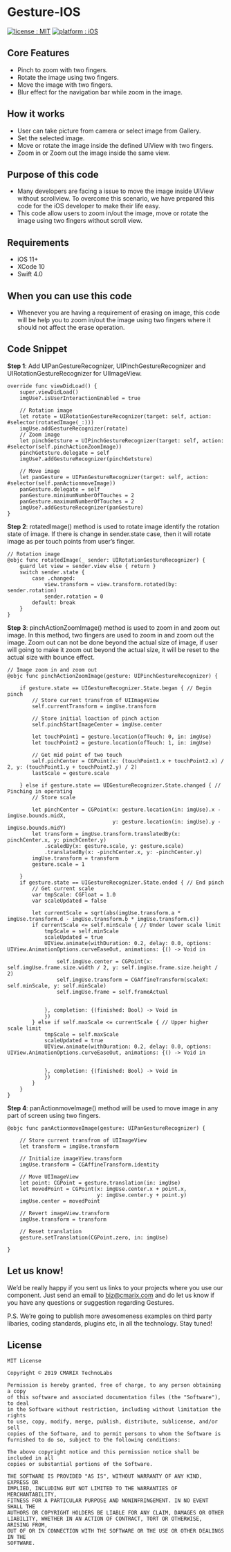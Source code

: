 # Gesture-IOS #
<a target="_blank" href="LICENSE.md"><img src="https://img.shields.io/badge/licence-MIT-brightgreen.svg" alt="license : MIT"></a>
<a target="_blank" href="https://www.cmarix.com/ios-app-development-company-india.html"><img src="https://img.shields.io/badge/platform-iOS-blue.svg" alt="platform : iOS"></a>

## Core Features ##

- Pinch to zoom with two fingers.
- Rotate the image using two fingers.
- Move the image with two fingers.
- Blur effect for the navigation bar while zoom in the image.

## How it works ##
- User can take picture from camera or select image from Gallery.
- Set the selected image.
- Move or rotate the image inside the defined UIView with two fingers.
- Zoom in or Zoom out the image inside the same view.
   
## Purpose of this code  ##
- Many developers are facing a issue to move the image inside UIView without scrollview. To overcome this scenario, we have prepared this code for the iOS developer to make their life easy.
-   This code allow users to zoom in/out the image, move or rotate the image using two fingers without scroll view.
   
## Requirements ##
- iOS 11+
- XCode 10
- Swift 4.0 
   
## When you can use this code ##
- Whenever you are having a requirement of erasing on image, this code will be help you to zoom in/out the image using two fingers where it should not affect the erase operation.
   
## Code Snippet ##
**Step 1**: Add UIPanGestureRecognizer, UIPinchGestureRecognizer and UIRotationGestureRecognizer for UIImageView.

	override func viewDidLoad() {
		super.viewDidLoad()
		imgUse?.isUserInteractionEnabled = true
	
		// Rotation image
		let rotate = UIRotationGestureRecognizer(target: self, action: #selector(rotatedImage(_:)))
		imgUse.addGestureRecognizer(rotate)
		// Zoom image
		let pinchGetsture = UIPinchGestureRecognizer(target: self, action: #selector(self.pinchActionZoomImage))
		pinchGetsture.delegate = self
		imgUse?.addGestureRecognizer(pinchGetsture)
	
		// Move image
		let panGesture = UIPanGestureRecognizer(target: self, action: #selector(self.panActionmoveImage))
		panGesture.delegate = self
		panGesture.minimumNumberOfTouches = 2
		panGesture.maximumNumberOfTouches = 2
		imgUse?.addGestureRecognizer(panGesture)
	}

**Step 2**: rotatedImage() method is used to rotate image identify the rotation state of image. If there is change in sender.state case, then it will rotate image as per touch points from user’s finger.

	// Rotation image
	@objc func rotatedImage(_ sender: UIRotationGestureRecognizer) {
		guard let view = sender.view else { return }
		switch sender.state {
			case .changed:
				view.transform = view.transform.rotated(by: sender.rotation)
				sender.rotation = 0
			default: break
		}
	}

**Step 3**: pinchActionZoomImage() method is used to zoom in and zoom out image. In this method, two fingers are used to zoom in and zoom out the image. Zoom out can not be done beyond the actual size of image, if user will going to make it zoom out beyond the actual size, it will be reset to the actual size with bounce effect.

    // Image zoom in and zoom out
    @objc func pinchActionZoomImage(gesture: UIPinchGestureRecognizer) {
        
        if gesture.state == UIGestureRecognizer.State.began { // Begin pinch
            // Store current transfrom of UIImageView
            self.currentTransform = imgUse.transform
            
            // Store initial loaction of pinch action
            self.pinchStartImageCenter = imgUse.center
            
            let touchPoint1 = gesture.location(ofTouch: 0, in: imgUse)
            let touchPoint2 = gesture.location(ofTouch: 1, in: imgUse)
            
            // Get mid point of two touch
            self.pichCenter = CGPoint(x: (touchPoint1.x + touchPoint2.x) / 2, y: (touchPoint1.y + touchPoint2.y) / 2)
            lastScale = gesture.scale
            
        } else if gesture.state == UIGestureRecognizer.State.changed { // Pinching in operating
            // Store scale
            
            let pinchCenter = CGPoint(x: gesture.location(in: imgUse).x - imgUse.bounds.midX,
                                      y: gesture.location(in: imgUse).y - imgUse.bounds.midY)
            let transform = imgUse.transform.translatedBy(x: pinchCenter.x, y: pinchCenter.y)
                .scaledBy(x: gesture.scale, y: gesture.scale)
                .translatedBy(x: -pinchCenter.x, y: -pinchCenter.y)
            imgUse.transform = transform
            gesture.scale = 1
            
        }
        if gesture.state == UIGestureRecognizer.State.ended { // End pinch
            // Get current scale
            var tmpScale: CGFloat = 1.0
            var scaleUpdated = false
            
            let currentScale = sqrt(abs(imgUse.transform.a * imgUse.transform.d - imgUse.transform.b * imgUse.transform.c))
            if currentScale <= self.minScale { // Under lower scale limit
                tmpScale = self.minScale
                scaleUpdated = true
                UIView.animate(withDuration: 0.2, delay: 0.0, options: UIView.AnimationOptions.curveEaseOut, animations: {() -> Void in
                    
                    self.imgUse.center = CGPoint(x: self.imgUse.frame.size.width / 2, y: self.imgUse.frame.size.height / 2)
                    self.imgUse.transform = CGAffineTransform(scaleX: self.minScale, y: self.minScale)
                    self.imgUse.frame = self.frameActual
                    
                    
                }, completion: {(finished: Bool) -> Void in
                })
            } else if self.maxScale <= currentScale { // Upper higher scale limit
                tmpScale = self.maxScale
                scaleUpdated = true
                UIView.animate(withDuration: 0.2, delay: 0.0, options: UIView.AnimationOptions.curveEaseOut, animations: {() -> Void in
                    
                    
                }, completion: {(finished: Bool) -> Void in
                })
            }
        }
    }
    

**Step 4**: panActionmoveImage() method will be used to move image in any part of screen using two fingers.

    @objc func panActionmoveImage(gesture: UIPanGestureRecognizer) {
        
        // Store current transfrom of UIImageView
        let transform = imgUse.transform
        
        // Initialize imageView.transform
        imgUse.transform = CGAffineTransform.identity
        
        // Move UIImageView
        let point: CGPoint = gesture.translation(in: imgUse)
        let movedPoint = CGPoint(x: imgUse.center.x + point.x,
                                 y: imgUse.center.y + point.y)
        imgUse.center = movedPoint
        
        // Revert imageView.transform
        imgUse.transform = transform
        
        // Reset translation
        gesture.setTranslation(CGPoint.zero, in: imgUse)
        
    }

## Let us know! ##
We’d be really happy if you sent us links to your projects where you use our component. Just send an email to [biz@cmarix.com](mailto:biz@cmarix.com "biz@cmarix.com") and do let us know if you have any questions or suggestion regarding Gestures.

P.S. We’re going to publish more awesomeness examples on third party libaries, coding standards, plugins etc, in all the technology. Stay tuned!

## License ##

	MIT License
	
	Copyright © 2019 CMARIX TechnoLabs
	
	Permission is hereby granted, free of charge, to any person obtaining a copy
	of this software and associated documentation files (the "Software"), to deal
	in the Software without restriction, including without limitation the rights
	to use, copy, modify, merge, publish, distribute, sublicense, and/or sell
	copies of the Software, and to permit persons to whom the Software is
	furnished to do so, subject to the following conditions:
	
	The above copyright notice and this permission notice shall be included in all
	copies or substantial portions of the Software.
	
	THE SOFTWARE IS PROVIDED "AS IS", WITHOUT WARRANTY OF ANY KIND, EXPRESS OR
	IMPLIED, INCLUDING BUT NOT LIMITED TO THE WARRANTIES OF MERCHANTABILITY,
	FITNESS FOR A PARTICULAR PURPOSE AND NONINFRINGEMENT. IN NO EVENT SHALL THE
	AUTHORS OR COPYRIGHT HOLDERS BE LIABLE FOR ANY CLAIM, DAMAGES OR OTHER
	LIABILITY, WHETHER IN AN ACTION OF CONTRACT, TORT OR OTHERWISE, ARISING FROM,
	OUT OF OR IN CONNECTION WITH THE SOFTWARE OR THE USE OR OTHER DEALINGS IN THE
	SOFTWARE.
